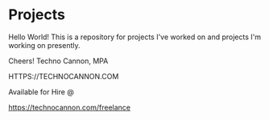 # Projects
Hello World!
This is a repository for projects I've worked on and projects I'm working on presently.

Cheers!
Techno Cannon, MPA


HTTPS://TECHNOCANNON.COM

Available for Hire @ 

https://technocannon.com/freelance

